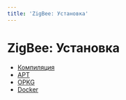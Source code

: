 ```yaml
---
title: 'ZigBee: Установка'
---
```


# ZigBee: Установка

- [Компиляция](/zigbee/installation/build/)
- [APT](/zigbee/installation/apt/)
- [OPKG](/zigbee/installation/opkg/)
- [Docker](/zigbee/installation/docker/)
